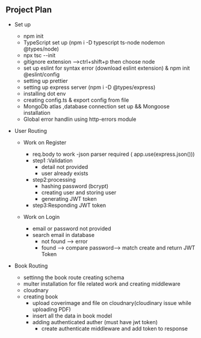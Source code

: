 ## Project Plan
- Set up
  - npm init
  - TypeScript set up (npm i -D typescript ts-node nodemon @types/node)
  - npx tsc --init
  - gitignore extension -->ctrl+shift+p then choose node
  - set up eslint for syntax error (download eslint extension) & npm init @eslint/config
  - setting up prettier
  - setting up express server (npm i -D @types/express)
  - installing dot env
  - creating config.ts & export config from file
  - MongoDb atlas ,database connection set up && Mongoose installation
  - Global error handlin using http-errors module

- User Routing
  - Work on Register 
    - req.body to work -json parser required ( app.use(express.json()))
    - step1 :Validation
      - detail not provided 
      - user already exists
    - step2:processing
      - hashing password (bcrypt)
      - creating user and storing user
      - generating JWT token
    - step3:Responding JWT token
  
  - Work on Login
    - email or password not provided
    - search email in database
      - not found --> error
      - found --> compare password--> match create and return JWT Token

- Book Routing
  - settinng the book route creating schema
  - multer installation for file related work and creating middleware
  - cloudnary
  - creating book 
    - upload coverimage and file on cloudnary(cloudinary issue while uploading PDF)
    - insert all the data in book model
    - adding authenticated auther (must have jwt token)
      - create authenticate middleware and add token to response


      